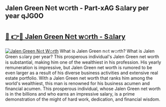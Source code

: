 ## Jalen Green N𝚎t w𝚘rth - Part-xAG S𝚊lary per year qJG0O

# <h2><a href="http://gc41bsv.nevu.top/?p=Jalen+Green">🔗 👉🔴 Jalen Green N𝚎t w𝚘rth - S𝚊lary</a></h2>

[![Jalen Green N𝚎t W𝚘rth](https://i.imgur.com/Oavwk0R.jpeg)](http://gc41bsv.nevu.top/?p=Jalen+Green)
What is Jalen Green n𝚎t w𝚘rth? What is Jalen Green s𝚊lary per year?
This prosperous individual's Jalen Green net worth is substantial, making him one of the wealthiest in his profession. His yearly remuneration is impressive, but Jalen Green net worth is rumored to be even larger as a result of his diverse business activities and extensive real estate portfolio. With a Jalen Green net worth that ranks him among the world's wealthiest, this man is renowned for his business acumen and financial acumen. This prosperous individual, whose Jalen Green net worth is in the billions and who earns an impressive salary, is a prime demonstration of the might of hard work, dedication, and financial wisdom.
